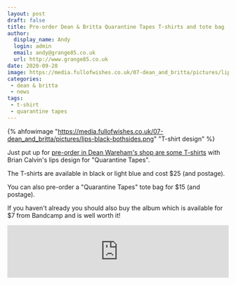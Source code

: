 ```yaml
---
layout: post
draft: false
title: Pre-order Dean & Britta Quarantine Tapes T-shirts and tote bag
author:
  display_name: Andy
  login: admin
  email: andy@grange85.co.uk
  url: http://www.grange85.co.uk
date: 2020-09-28 
image: https://media.fullofwishes.co.uk/07-dean_and_britta/pictures/lips-black-bothsides.png
categories:
 - dean & britta
 - news
tags:
 - t-shirt
 - quarantine tapes
---
```

{% ahfowimage "https://media.fullofwishes.co.uk/07-dean_and_britta/pictures/lips-black-bothsides.png" "T-shirt design" %}

Just put up for [pre-order in Dean Wareham's shop are some T-shirts](https://deanwareham.com/shop#tees) with Brian Calvin's lips design for "Quarantine Tapes".

The T-shirts are available in black or light blue and cost $25 (and postage).

You can also pre-order a "Quarantine Tapes" tote bag for $15 (and postage).

If you haven't already you should also buy the album which is available for $7 from Bandcamp and is well worth it!

<iframe style="border: 0; width: 100%; height: 120px;" src="https://bandcamp.com/EmbeddedPlayer/album=740684993/size=large/bgcol=ffffff/linkcol=0687f5/tracklist=false/artwork=small/transparent=true/" seamless><a href="https://deanandbritta.bandcamp.com/album/quarantine-tapes">Quarantine Tapes by Dean &amp; Britta</a></iframe>

